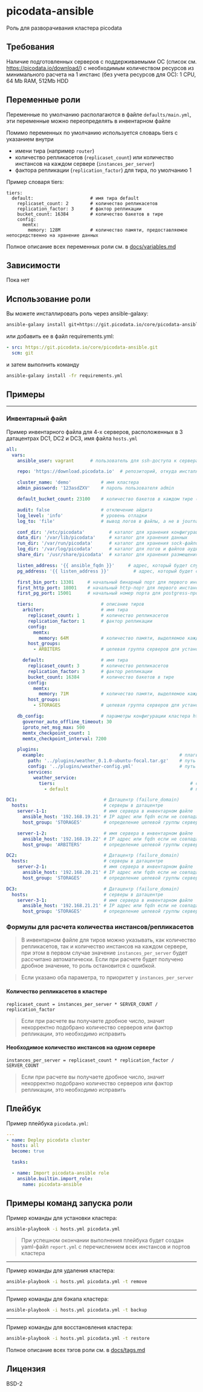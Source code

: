 # picodata-ansible

Роль для разворачивания кластера picodata

## Требования

Наличие подготовленных серверов с поддерживаемыми ОС (список см. https://picodata.io/download/) с необходимым количеством ресурсов из минимального расчета на 1 инстанс (без учета ресурсов для ОС): 1 CPU, 64 Mb RAM, 512Mb HDD

## Переменные роли

Переменные по умолчанию располагаются в файле `defaults/main.yml`, эти переменные можно переопределять в инвентарном файле

Помимо переменных по умолчанию используется словарь tiers с указанием внутри 
- имени тира (например `router`)
- количество репликасетов (`replicaset_count`) или количество инстансов на каждом сервере (`instances_per_server`)
- фактора репликации (`replication_factor`) для тира, по умолчанию 1

Пример словаря tiers:
```
tiers:
  default:                     # имя тира default
    replicaset_count: 2        # количество репликасетов
    replication_factor: 3      # фактор репликации
    bucket_count: 16384        # количество бакетов в тире
    config:
      memtx:
        memory: 128M           # количество памяти, предоставляемое непосредственно на хранение данных
```

Полное описание всех переменных роли см. в [docs/variables.md](docs/variables.md)

## Зависимости

Пока нет


## Использование роли

Вы можете инсталлировать роль через ansible-galaxy:


```bash
ansible-galaxy install git+https://git.picodata.io/core/picodata-ansible.git
```

или добавить ее в файл requirements.yml:

```yml
- src: https://git.picodata.io/core/picodata-ansible.git
  scm: git
```

и затем выполнить команду
```bash
ansible-galaxy install -fr requirements.yml
```

## Примеры
----------------

### Инвентарный файл

Пример инвентарного файла для 4-х серверов, расположенных в 3 датацентрах DC1, DC2 и DC3, имя файла `hosts.yml`
```yml
all:
  vars:
    ansible_user: vagrant      # пользователь для ssh-доступа к серверам           

    repo: 'https://download.picodata.io'  # репозиторий, откуда инсталлировать пакет picodata

    cluster_name: 'demo'           # имя кластера
    admin_password: '123asdZXV'    # пароль пользователя admin

    default_bucket_count: 23100    # количество бакетов в каждом тире (по умолчанию 30000)

    audit: false                   # отключение айдита
    log_level: 'info'              # уровень отладки
    log_to: 'file'                 # вывод логов в файлы, а не в journald

    conf_dir: '/etc/picodata'         # каталог для хранения конфигурационных файлов
    data_dir: '/var/lib/picodata'     # каталог для хранения данных
    run_dir: '/var/run/picodata'      # каталог для хранения sock-файлов
    log_dir: '/var/log/picodata'      # каталог для логов и файлов аудита
    share_dir: '/usr/share/picodata'  # каталог для хранения размещения служебных данных (плагинов)

    listen_address: '{{ ansible_fqdn }}'     # адрес, который будет слушать инстанс
    pg_address: '{{ listen_address }}'         # адрес, который будет слушать postgress-протокола инстанса

    first_bin_port: 13301     # начальный бинарный порт для первого инстанса
    first_http_port: 18001    # начальный http-порт для первого инстанса для веб-интерфейса
    first_pg_port: 15001      # начальный номер порта для postgress-протокола инстансов кластера

    tiers:                         # описание тиров
      arbiter:                     # имя тира
        replicaset_count: 1        # количество репликасетов
        replication_factor: 1      # фактор репликации
        config:
          memtx:
            memory: 64M            # количество памяти, выделяемое каждому инстансу тира
        host_groups:
          - ARBITERS               # целевая группа серверов для установки инстанса

      default:                     # имя тира
        replicaset_count: 3        # количество репликасетов
        replication_factor: 3      # фактор репликации
        bucket_count: 16384        # количество бакетов в тире
        config:
          memtx:
            memory: 71M            # количество памяти, выделяемое каждому инстансу тира
        host_groups:
          - STORAGES               # целевая группа серверов для установки инстанса

    db_config:                     # параметры конфигурации кластера https://docs.picodata.io/picodata/stable/reference/db_config/
      governor_auto_offline_timeout: 30
      iproto_net_msg_max: 500
      memtx_checkpoint_count: 1
      memtx_checkpoint_interval: 7200

    plugins:
      example:                                                  # плагин
        path: '../plugins/weather_0.1.0-ubuntu-focal.tar.gz'    # путь до пакета плагина
        config: '../plugins/weather-config.yml'                 # путь до файла с настройками плагина
        services:
          weather_service:
            tiers:                                                  # список тиров, в которые установливается служба плагина (см. документацию к плагину)
              - default                                             # по умолчанию - default

DC1:                                # Датацентр (failure_domain)
  hosts:                            # серверы в датацентре
    server-1-1:                     # имя сервера в инвентарном файле
      ansible_host: '192.168.19.21' # IP адрес или fqdn если не совпадает с предыдущей строкой
      host_group: 'STORAGES'        # определение целевой группы серверов для установки инстансов

    server-1-2:                     # имя сервера в инвентарном файле
      ansible_host: '192.168.19.22' # IP адрес или fqdn если не совпадает с предыдущей строкой
      host_group: 'ARBITERS'        # определение целевой группы серверов для установки инстансов

DC2:                                # Датацентр (failure_domain)
  hosts:                            # серверы в датацентре
    server-2-1:                     # имя сервера в инвентарном файле
      ansible_host: '192.168.20.21' # IP адрес или fqdn если не совпадает с предыдущей строкой
      host_group: 'STORAGES'        # определение целевой группы серверов для установки инстансов

DC3:                                # Датацентр (failure_domain)
  hosts:                            # серверы в датацентре
    server-3-1:                     # имя сервера в инвентарном файле
      ansible_host: '192.168.21.21' # IP адрес или fqdn если не совпадает с предыдущей строкой
      host_group: 'STORAGES'        # определение целевой группы серверов для установки инстансов
```

### Формулы для расчета количества инстансов/репликасетов

> В инвентарном файле для тиров можно указывать, как количество репликасетов, так и количество инстансов на каждом сервере, при этом в первом случае значение `instances_per_server` будет рассчитано автоматически. Если при расчете будет получено дробное значение, то роль остановится с ошибкой.

> Если указано оба параметра, то приоритет у `instances_per_server`

#### Количество репликасетов в кластере
```
replicaset_count = instances_per_server * SERVER_COUNT / replication_factor
```

> Если при расчете вы получаете дробное число, значит некорректно подобрано количество серверов или фактор репликации, это необходимо исправить

#### Необходимое количество инстансов на одном сервере
```
instances_per_server = replicaset_count * replication_factor / SERVER_COUNT
```

> Если при расчете вы получаете дробное число, значит некорректно подобрано количество серверов или фактор репликации, это необходимо исправить


## Плейбук

Пример плейбука `picodata.yml`:
```yml
---
- name: Deploy picodata cluster
  hosts: all
  become: true

  tasks:

  - name: Import picodata-ansible role
    ansible.builtin.import_role:
      name: picodata-ansible
```

## Примеры команд запуска роли

Пример команды для установки кластера:
```bash
ansible-playbook -i hosts.yml picodata.yml
```

> При успешном окончании выполнения плейбука будет создан yaml-файл `report.yml` с перечислением всех инстансов и портов кластера

---

Пример команды для удаления кластера:
```bash
ansible-playbook -i hosts.yml picodata.yml -t remove
```

---

Пример команды для бэкапа кластера:
```bash
ansible-playbook -i hosts.yml picodata.yml -t backup
```

---

Пример команды для восстановления кластера:
```bash
ansible-playbook -i hosts.yml picodata.yml -t restore
```

Полное описание всех тэгов роли см. в [docs/tags.md](docs/tags.md)


## Лицензия

BSD-2
